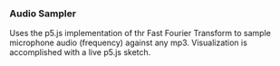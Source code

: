 ### Audio Sampler

Uses the p5.js implementation of thr Fast Fourier Transform to sample microphone audio (frequency) against any mp3. Visualization is accomplished with a live p5.js sketch.